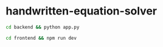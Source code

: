 # handwritten-equation-solver

```sh terminal 1
cd backend && python app.py
```

```sh
cd frontend && npm run dev
```
